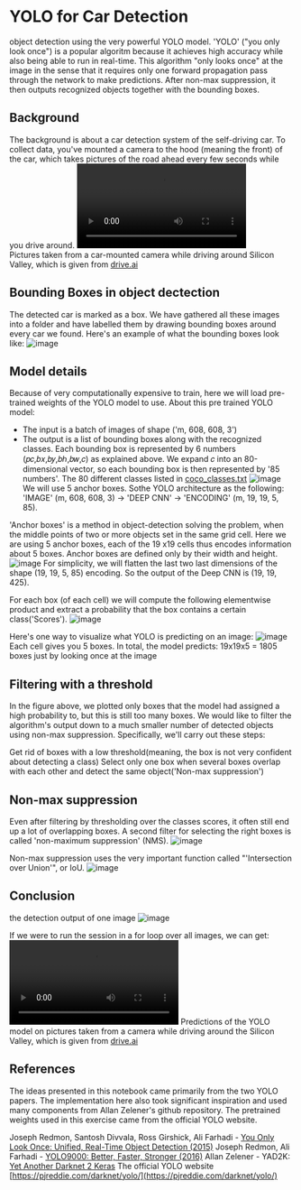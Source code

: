 YOLO for Car Detection
===============
object detection using the very powerful YOLO model. 'YOLO' ("you only look once") is a popular algoritm because it achieves high accuracy while also being able to run in real-time. This algorithm "only looks once" at the image in the sense that it requires only one forward propagation pass through the network to make predictions. After non-max suppression, it then outputs recognized objects together with the bounding boxes. 

## Background
The background is about a car detection system of the self-driving car. To collect data, you've mounted a camera to the hood (meaning the front) of the car, which takes pictures of the road ahead every few seconds while you drive around.
![video](/git_images/road_video_compressed2.mp4)
<br>Pictures taken from a car-mounted camera while driving around Silicon Valley, which is given from [drive.ai](https://www.drive.ai/)

## Bounding Boxes in object dectection

The detected car is marked as a box. We have gathered all these images into a folder and have labelled them by drawing bounding boxes around every car we found. Here's an example of what the bounding boxes look like:
![image](/git_images/box_label.png)

## Model details
Because of very computationally expensive to train, here we will load pre-trained weights of the YOLO model to use. About this pre trained YOLO model:
* The input is a batch of images of shape ('m, 608, 608, 3')
* The output is a list of bounding boxes along with the recognized classes. Each bounding box is represented by 6 numbers  (𝑝𝑐,𝑏𝑥,𝑏𝑦,𝑏ℎ,𝑏𝑤,𝑐)  as explained above. We expand  𝑐  into an 80-dimensional vector, so each bounding box is then represented by '85 numbers'. The 80 different classes listed in [coco_classes.txt](/model_data/coco_classes.txt)
![image](/git_images/architecture.png)
We will use 5 anchor boxes. Sothe YOLO architecture as the following: 
<br>'IMAGE' (m, 608, 608, 3) -> 'DEEP CNN' -> 'ENCODING' (m, 19, 19, 5, 85).


'Anchor boxes' is a method in object-detection solving the problem, when the middle points of two or more objects set in the same grid cell. Here we are using 5 anchor boxes, each of the 19 x19 cells thus encodes information about 5 boxes. Anchor boxes are defined only by their width and height.
![image](/git_images/flatten.png)
For simplicity, we will flatten the last two last dimensions of the shape (19, 19, 5, 85) encoding. So the output of the Deep CNN is (19, 19, 425).


For each box (of each cell) we will compute the following elementwise product and extract a probability that the box contains a certain class('Scores').
![image](/git_images/probability_extraction.png)


Here's one way to visualize what YOLO is predicting on an image:
![image](/git_images/anchor_map.png)
Each cell gives you 5 boxes. In total, the model predicts: 19x19x5 = 1805 boxes just by looking once at the image


## Filtering with a threshold
In the figure above, we plotted only boxes that the model had assigned a high probability to, but this is still too many boxes. We would like to filter the algorithm's output down to a much smaller number of detected objects using non-max suppression. Specifically, we'll carry out these steps:

Get rid of boxes with a low threshold(meaning, the box is not very confident about detecting a class)
Select only one box when several boxes overlap with each other and detect the same object('Non-max suppression')

## Non-max suppression
Even after filtering by thresholding over the classes scores, it often still end up a lot of overlapping boxes. A second filter for selecting the right boxes is called 'non-maximum suppression' (NMS).
![image](/git_images/non-max-suppression.png)

Non-max suppression uses the very important function called "'Intersection over Union'", or IoU.
![image](/git_images/iou.png)

## Conclusion

the detection output of one image
![image](/out/test.jpg)

If we were to run the session in a for loop over all images, we can get:
![image](/git_images/pred_video_compressed2.mp4)
Predictions of the YOLO model on pictures taken from a camera while driving around the Silicon Valley, which is given from [drive.ai](https://www.drive.ai/)

## References 
The ideas presented in this notebook came primarily from the two YOLO papers. The implementation here also took significant inspiration and used many components from Allan Zelener's github repository. The pretrained weights used in this exercise came from the official YOLO website.

Joseph Redmon, Santosh Divvala, Ross Girshick, Ali Farhadi - [You Only Look Once: Unified, Real-Time Object Detection (2015)](https://arxiv.org/abs/1506.02640)
Joseph Redmon, Ali Farhadi - [YOLO9000: Better, Faster, Stronger (2016)](https://arxiv.org/abs/1612.08242)
Allan Zelener - YAD2K: [Yet Another Darknet 2 Keras](https://github.com/allanzelener/YAD2K)
The official YOLO website [https://pjreddie.com/darknet/yolo/](https://pjreddie.com/darknet/yolo/)
